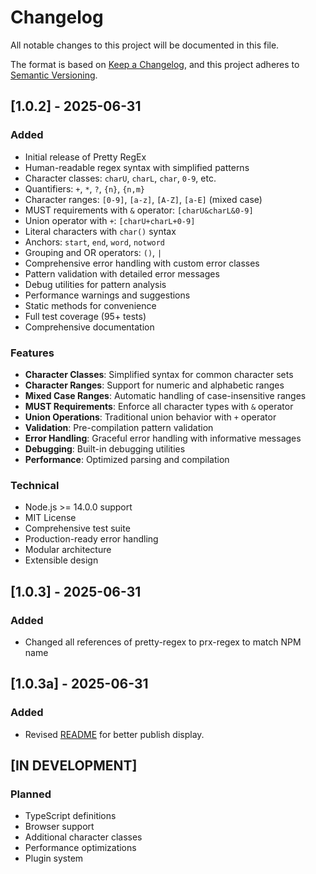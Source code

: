 # Changelog

All notable changes to this project will be documented in this file.

The format is based on [Keep a Changelog](https://keepachangelog.com/en/1.0.0/),
and this project adheres to [Semantic Versioning](https://semver.org/spec/v2.0.0.html).

## [1.0.2] - 2025-06-31

### Added
- Initial release of Pretty RegEx
- Human-readable regex syntax with simplified patterns
- Character classes: `charU`, `charL`, `char`, `0-9`, etc.
- Quantifiers: `+`, `*`, `?`, `{n}`, `{n,m}`
- Character ranges: `[0-9]`, `[a-z]`, `[A-Z]`, `[a-E]` (mixed case)
- MUST requirements with `&` operator: `[charU&charL&0-9]`
- Union operator with `+`: `[charU+charL+0-9]`
- Literal characters with `char()` syntax
- Anchors: `start`, `end`, `word`, `notword`
- Grouping and OR operators: `()`, `|`
- Comprehensive error handling with custom error classes
- Pattern validation with detailed error messages
- Debug utilities for pattern analysis
- Performance warnings and suggestions
- Static methods for convenience
- Full test coverage (95+ tests)
- Comprehensive documentation

### Features
- **Character Classes**: Simplified syntax for common character sets
- **Character Ranges**: Support for numeric and alphabetic ranges
- **Mixed Case Ranges**: Automatic handling of case-insensitive ranges
- **MUST Requirements**: Enforce all character types with `&` operator
- **Union Operations**: Traditional union behavior with `+` operator
- **Validation**: Pre-compilation pattern validation
- **Error Handling**: Graceful error handling with informative messages
- **Debugging**: Built-in debugging utilities
- **Performance**: Optimized parsing and compilation

### Technical
- Node.js >= 14.0.0 support
- MIT License
- Comprehensive test suite
- Production-ready error handling
- Modular architecture
- Extensible design

## [1.0.3] - 2025-06-31

### Added
- Changed all references of pretty-regex to prx-regex to match NPM name

## [1.0.3a] - 2025-06-31

### Added
- Revised [README](README.md) for better publish display.

## [IN DEVELOPMENT]

### Planned
- TypeScript definitions
- Browser support
- Additional character classes
- Performance optimizations
- Plugin system 